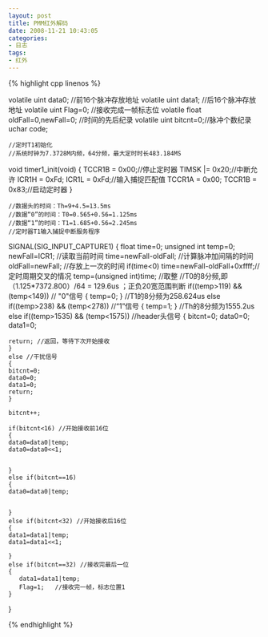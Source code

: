 ```yaml
---
layout: post
title: PMM红外解码
date: 2008-11-21 10:43:05
categories:
- 日志
tags:
- 红外
---
```



{% highlight cpp linenos %}

volatile uint data0;   //前16个脉冲存放地址
volatile uint data1;   //后16个脉冲存放地址
volatile uint Flag=0;  //接收完成一帧标志位
volatile float oldFall=0,newFall=0;  //时间的先后纪录
volatile uint bitcnt=0;//脉冲个数纪录
uchar code;
     
    //定时T1初始化
    //系统时钟为7.3728M内频，64分频，最大定时时长483.184MS
void timer1_init(void)
{
    TCCR1B = 0x00;//停止定时器
    TIMSK |= 0x20;//中断允许
    ICR1H  = 0xFd;
    ICR1L  = 0xFd;//输入捕捉匹配值
    TCCR1A = 0x00;
    TCCR1B = 0x83;//启动定时器
}
     
    //数据头的时间：Th=9+4.5=13.5ms
    //数据“0”的时间：T0=0.565+0.56=1.125ms
    //数据“1”的时间：T1=1.685+0.56=2.245ms
    //定时器T1输入捕捉中断服务程序 
SIGNAL(SIG_INPUT_CAPTURE1)
{ 
    float time=0;
    unsigned int temp=0;
    newFall=ICR1; //读取当前时间
    time=newFall-oldFall; //计算脉冲加间隔的时间
    oldFall=newFall;  //存放上一次的时间
    if(time<0)  time=newFall-oldFall+0xffff;//定时周期交叉的情况
     temp=(unsigned int)time; //取整
    //T0的8分频,即（1.125*7372.800）/64 = 129.6us ；正负20宽范围判断
    if((temp>119) && (temp<149)) // "0"信号
    {
    temp=0;
    }
    //T1的8分频为258.624us
    else if((temp>238) && (temp<278)) //“1”信号
    {
    temp=1;
    }
    //Th的8分频为1555.2us
    else if((temp>1535) && (temp<1575)) //header头信号
    {
    bitcnt=0;
    data0=0;
    data1=0;
    
    return; //返回，等待下次开始接收
    }
    else //干扰信号
    {
    bitcnt=0;
    data0=0;
    data1=0;
    return;
    }
      
    bitcnt++;
      
    if(bitcnt<16) //开始接收前16位
    {
    data0=data0|temp;
    data0=data0<<1;
    
    
    }
    else if(bitcnt==16)
    {
    data0=data0|temp;
       
       
    }
    else if(bitcnt<32) //开始接收后16位
    {
    data1=data1|temp;
    data1=data1<<1;
       
    }
    else if(bitcnt==32) //接收完最后一位
    {
       data1=data1|temp;
       Flag=1;   //接收完一帧，标志位置1
    }
}

{% endhighlight %}